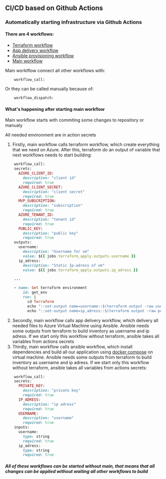 ## CI/CD based on Github Actions

### Automatically starting infrastructure via Github Actions
#### There are 4 workflows:
- [Terraform workflow](./terraform.yaml)
- [App delivery workflow](./app.yaml)
- [Ansible provisioning workflow](./ansible.yaml)
- [Main workflow](./main.yaml)

Main worklflow connect all other workflows with:
```ruby
    workflow_call:
``` 

Or they can be called manually because of:
```ruby
    workflow_dispatch:
``` 
#### What's happening after starting main workflow
Main workflow starts with commiting some changes to repository or manualy

All needed environment are in action secrets
1. Firstly, main workflow calls terraform workflow, which create everything that we need on Azure. After this, terraform do an output of variable that next workflows needs to start building:
```ruby
    workflow_call:
    secrets:
      AZURE_CLIENT_ID:
        description: "client id"
        required: true
      AZURE_CLIENT_SECRET:
        description: "client secret"
        required: true
      MVP_SUBSCRIPTION:
        description: "subscription"
        required: true
      AZURE_TENANT_ID:
        description: "tenant id"
        required: true
      PUBLIC_KEY:
        description: "public key"
        required: true
    outputs:
      username:
        description: "Username for vm"
        value: ${{ jobs.terraform_apply.outputs.username }}
      ip_adress:
        description: "Static Ip-adress of vm"
        value: ${{ jobs.terraform_apply.outputs.ip_adress }}

    ...

    - name: Get terraform environment
        id: get_env
        run: |
          cd Terraform
          echo "::set-output name=username::$(terraform output -raw user_name)"
          echo "::set-output name=ip_adress::$(terraform output -raw public_ip)"
``` 
2. Secondly, main workflow calls app delivery workflow, which delivery all needed files to Azure Virtual Machine using Ansible. Ansible needs some outputs from terraform to build inventory as username and ip adress. If we start only this workflow without terraform, ansible takes all variables from actions secrets
3. Thirdly, main workflow calls ansible workflow, which install dependencies and build all our application using [docker compose](../) on virtual machine. Ansible needs some outputs from terraform to build inventory as username and ip adress. If we start only this workflow without terraform, ansible takes all variables from actions secrets:
```ruby
    workflow_call:
    secrets:
      PRIVATE_KEY:
        description: "private key"
        required: true
      IP_ADRESS:
        description: "ip adress"
        required: true
      USERNAME:
        description: "username"
        required: true
    inputs:
      username:
        type: string
        required: true
      ip_adress:
        type: string
        required: true
```
##### All of these workflows can be started without main, that means that all changes can be applied without waiting all other workflows to build

